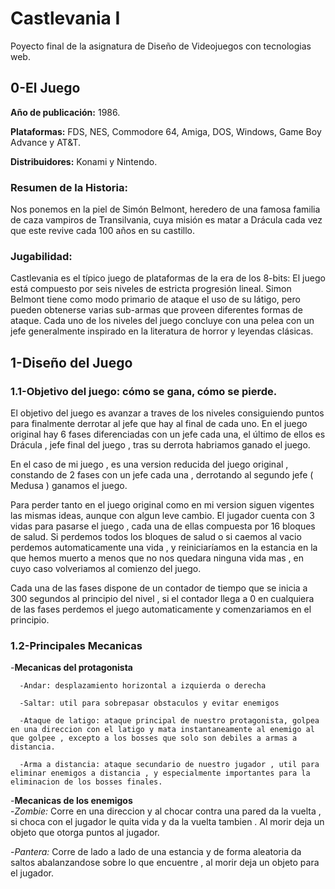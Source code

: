 # Castlevania I
Poyecto final de la asignatura de Diseño de Videojuegos con tecnologias web.
## 0-El Juego
  **Año de publicación:** 1986.
  
  **Plataformas:** FDS, NES, Commodore 64, Amiga, DOS, Windows, Game Boy Advance y AT&T. 
  
  **Distribuidores:**  Konami y Nintendo. 
  
  ### Resumen de la Historia: 
  Nos ponemos en la piel de Simón Belmont, heredero de una famosa familia de caza vampiros de Transilvania, cuya    misión es matar a Drácula cada vez que este revive cada 100 años en su castillo.
  ### Jugabilidad:
  Castlevania es el típico juego de plataformas de la era de los 8-bits: El juego está compuesto por seis niveles de estricta progresión lineal. Simon Belmont tiene como modo primario de ataque el uso de su látigo, pero pueden obtenerse varias sub-armas que proveen diferentes formas de ataque. Cada uno de los niveles del juego concluye con una pelea con un jefe generalmente inspirado en la literatura de horror y leyendas clásicas. 
## 1-Diseño del Juego
   ### 1.1-Objetivo del juego: cómo se gana, cómo se pierde.
   El objetivo del juego es avanzar a traves de los niveles consiguiendo puntos para finalmente  derrotar al jefe que hay al final de cada uno. En el juego original hay 6 fases diferenciadas con un jefe cada una, el último de  ellos es Drácula , jefe final del juego , tras su derrota habriamos ganado el juego. 
   
   En el caso de mi juego , es una version reducida del juego original , constando de 2 fases con un jefe cada una , derrotando al segundo jefe ( Medusa ) ganamos el juego.
   
   Para perder tanto en el juego original como en mi version siguen vigentes las mismas ideas, aunque con algun leve cambio. El jugador cuenta con 3 vidas para pasarse el juego , cada una de ellas compuesta por 16 bloques de salud. Si perdemos todos los bloques de salud o si caemos al vacio perdemos automaticamente una vida , y reiniciaríamos en la estancia en la que hemos muerto a menos que no nos quedara ninguna vida mas , en cuyo caso volveriamos al comienzo del juego.
   
   Cada una de las fases dispone de un contador de tiempo que se inicia a 300 segundos al principio del nivel , si el contador llega a 0 en cualquiera de las fases perdemos el juego automaticamente y comenzariamos en el principio.
   ### 1.2-Principales Mecanicas
   -**Mecanicas del protagonista** 
   
      -Andar: desplazamiento horizontal a izquierda o derecha
      
      -Saltar: util para sobrepasar obstaculos y evitar enemigos
      
      -Ataque de latigo: ataque principal de nuestro protagonista, golpea en una direccion con el latigo y mata instantaneamente al enemigo al que golpee , excepto a los bosses que solo son debiles a armas a distancia.
      
      -Arma a distancia: ataque secundario de nuestro jugador , util para eliminar enemigos a distancia , y especialmente importantes para la eliminacion de los bosses finales.
      
   -**Mecanicas de los enemigos**   
       -*Zombie:* Corre en una direccion y al chocar contra una pared da la vuelta , si choca con el jugador le quita vida y da la vuelta tambien . Al morir deja un objeto que otorga puntos al jugador.
       
   -*Pantera:* Corre de lado a lado de una estancia y de forma aleatoria da saltos abalanzandose sobre lo que encuentre , al morir deja un objeto para el jugador.
       
       
